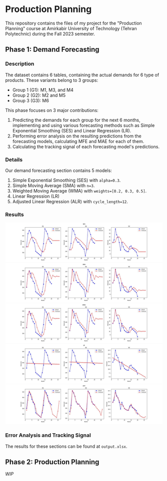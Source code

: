 # Production Planning

This repository contains the files of my project for the "Production Planning"
course at Amirkabir University of Technology (Tehran Polytechnic) during the
Fall 2023 semester.

## Phase 1: Demand Forecasting

### Description

The dataset contains 6 tables, containing the actual demands for 6 type of
products. These variants belong to 3 groups:

- Group 1 (G1): M1, M3, and M4
- Group 2 (G2): M2 and M5
- Group 3 (G3): M6

This phase focuses on 3 major contributions:

1. Predicting the demands for each group for the next 6 months, implementing and
   using various forecasting methods such as Simple Exponential Smoothing (SES)
   and Linear Regression (LR).
2. Performing error analysis on the resulting predictions from the forecasting
   models, calculating MFE and MAE for each of them.
3. Calculating the tracking signal of each forecasting model's predictions.

### Details

Our demand forecasting section contains 5 models:

1. Simple Exponential Smoothing (SES) with `alpha=0.3`.
2. Simple Moving Average (SMA) with `n=3`.
3. Weighted Moving Average (WMA) with `weights=[0.2, 0.3, 0.5]`.
4. Linear Regression (LR)
5. Adjusted Linear Regression (ALR) with `cycle_length=12`.

### Results

![SES](./phase_1/forecast_plots/SES.jpg) ![SMA](./forecast_plots/SMA.jpg)
![WMA](./phase_1/forecast_plots/WMA.jpg) ![LR](./forecast_plots/LR.jpg)
![ALR](./phase_1/forecast_plots/ALR.jpg)

### Error Analysis and Tracking Signal

The results for these sections can be found at `output.xlsx`.

## Phase 2: Production Planning

_WIP_
